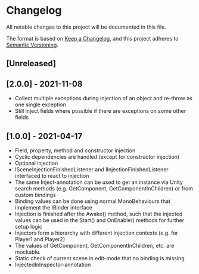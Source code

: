 # Changelog
All notable changes to this project will be documented in this file.

The format is based on [Keep a Changelog](https://keepachangelog.com/en/1.0.0/),
and this project adheres to [Semantic Versioning](https://semver.org/spec/v2.0.0.html).

## [Unreleased]

## [2.0.0] - 2021-11-08
- Collect multiple exceptions during injection of an object and re-throw as one single exception
- Still inject fields where possible if there are exceptions on some other fields

## [1.0.0] - 2021-04-17
- Field, property, method and constructor injection
- Cyclic dependencies are handled (except for constructor injection)
- Optional injection
- ISceneInjectionFinishedListener and IInjectionFinishedListener interfaced to react to injection
- The same Inject-annotation can be used to get an instance via Unity search methods (e.g. GetComponent, GetComponentInChildren) or from custom bindings
- Binding values can be done using normal MonoBehaviours that implement the IBinder interface
- Injection is finished after the Awake() method, such that the injected values can be used in the Start() and OnEnable() methods for further setup logic
- Injectors form a hierarchy with different injection contexts (e.g. for Player1 and Player2)
- The values of GetComponent, GetComponentInChildren, etc. are mockable.
- Static check of current scene in edit-mode that no binding is missing
- InjectedInInspector-annotation
